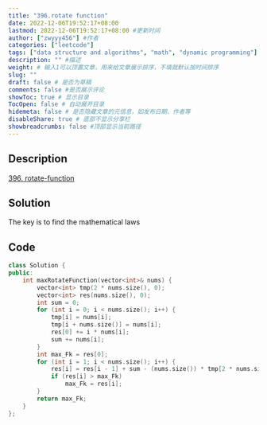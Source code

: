 ```yaml
---
title: "396.rotate function"
date: 2022-12-06T19:52:17+08:00
lastmod: 2022-12-06T19:52:17+08:00 #更新时间
author: ["zwyyy456"] #作者
categories: ["leetcode"]
tags: ["data structure and algorithms", "math", "dynamic programming"]
description: "" #描述
weight: # 输入1可以顶置文章，用来给文章展示排序，不填就默认按时间排序
slug: ""
draft: false # 是否为草稿
comments: false #是否展示评论
showToc: true # 显示目录
TocOpen: false # 自动展开目录
hidemeta: false # 是否隐藏文章的元信息，如发布日期、作者等
disableShare: true # 底部不显示分享栏
showbreadcrumbs: false #顶部显示当前路径
---
```

## Description
[396. rotate-function](https://leetcode.com/problems/rotate-function/)

## Solution
The key is to find the mathematical laws

## Code
```cpp
class Solution {
public:
    int maxRotateFunction(vector<int>& nums) {
        vector<int> tmp(2 * nums.size(), 0);
        vector<int> res(nums.size(), 0);
        int sum = 0;
        for (int i = 0; i < nums.size(); i++) {
            tmp[i] = nums[i];
            tmp[i + nums.size()] = nums[i];
            res[0] += i * nums[i]; 
            sum += nums[i];
        }
        int max_Fk = res[0];
        for (int i = 1; i < nums.size(); i++) {
            res[i] = res[i - 1] + sum - (nums.size()) * tmp[2 * nums.size() - i];
            if (res[i] > max_Fk)
                max_Fk = res[i];
        }
        return max_Fk;
    }
};
```

